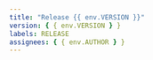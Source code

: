 ```yaml
---
title: "Release {{ env.VERSION }}"
version: { { env.VERSION } }
labels: RELEASE
assignees: { { env.AUTHOR } }
---
```

